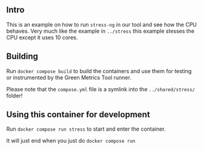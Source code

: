 ## Intro

This is an example on how to run `stress-ng` in our tool and see how the CPU behaves.
Very much like the example in `../stress` this example stesses the CPU except it uses 10 cores.


## Building

Run `docker compose build` to build the containers and use them for testing or
instrumented by the Green Metrics Tool runner.

Please note that the `compose.yml` file is a symlink into the `../shared/stress/` folder!


## Using this container for development

Run `docker compose run stress` to start and enter the container.

It will just end when you just do `docker compose run`